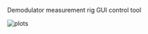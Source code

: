Demodulator measurement rig GUI control tool

![plots](https://user-images.githubusercontent.com/24732036/116780037-922fab00-aa82-11eb-81ee-e464a79a04a8.gif)
